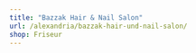 ```yaml
---
title: "Bazzak Hair & Nail Salon"
url: /alexandria/bazzak-hair-und-nail-salon/
shop: Friseur
---
```

